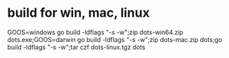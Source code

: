 # build for win, mac, linux
GOOS=windows go build -ldflags "-s -w";zip dots-win64.zip dots.exe;GOOS=darwin go build -ldflags "-s -w";zip dots-mac.zip dots;go build -ldflags "-s -w";tar czf dots-linux.tgz dots
